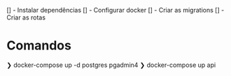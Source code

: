 [] - Instalar dependências
[] - Configurar docker
[] - Criar as migrations
[] - Criar as rotas

# Comandos
❯ docker-compose up -d postgres pgadmin4
❯ docker-compose up api
